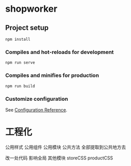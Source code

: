 # shopworker

## Project setup

```
npm install
```

### Compiles and hot-reloads for development

```
npm run serve
```

### Compiles and minifies for production

```
npm run build
```

### Customize configuration

See [Configuration Reference](https://cli.vuejs.org/config/).

# 工程化

公用样式
公用组件
公用模块
公共方法
全部提取到公共地方去

改一处代码 影响全局 其他模块
storeCSS
productCSS
